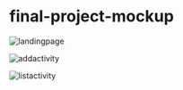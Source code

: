 # final-project-mockup

![landingpage](https://cloud.githubusercontent.com/assets/25185247/24190256/35c43d86-0e8c-11e7-987b-d1a005623345.jpg)

![addactivity](https://cloud.githubusercontent.com/assets/25185247/24190235/244bd4a6-0e8c-11e7-8eb5-89f0f5c2bf27.jpg)

![listactivity](https://cloud.githubusercontent.com/assets/25185247/24190269/44893696-0e8c-11e7-9386-c295149fc30b.jpg)


